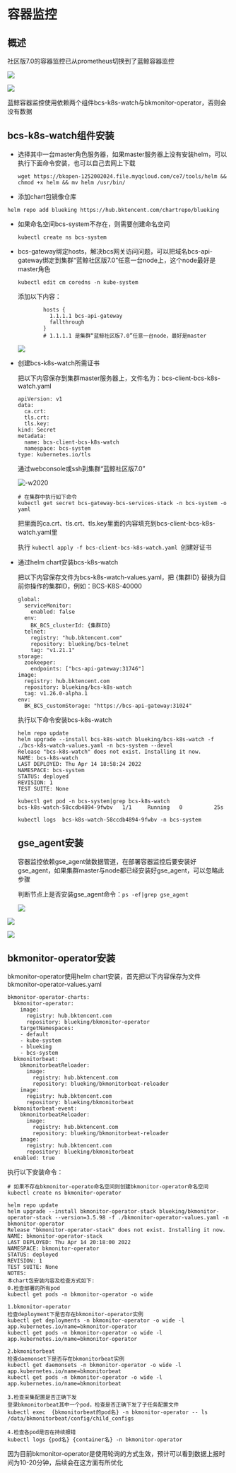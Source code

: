 # 容器监控

## 概述

社区版7.0的容器监控已从prometheus切换到了蓝鲸容器监控

![](../assets/container_monitor_import.png)

![](../assets/container_monitor_index.png)

蓝鲸容器监控使用依赖两个组件bcs-k8s-watch与bkmonitor-operator，否则会没有数据

## bcs-k8s-watch组件安装

- 选择其中一台master角色服务器，如果master服务器上没有安装helm，可以执行下面命令安装，也可以自己去网上下载

  `wget https://bkopen-1252002024.file.myqcloud.com/ce7/tools/helm && chmod +x helm && mv helm /usr/bin/`

- 添加chart包镜像仓库
```shell
helm repo add blueking https://hub.bktencent.com/chartrepo/blueking
```

- 如果命名空间bcs-system不存在，则需要创建命名空间

  `kubectl create ns bcs-system`

- bcs-gateway绑定hosts，解决bcs网关访问问题，可以把域名bcs-api-gateway绑定到集群“蓝鲸社区版7.0”任意一台node上，这个node最好是master角色

  `kubectl edit cm coredns -n kube-system`

  添加以下内容：

  ```
          hosts {
            1.1.1.1 bcs-api-gateway
            fallthrough
          }
          # 1.1.1.1 是集群“蓝鲸社区版7.0”任意一台node，最好是master
  ```

  ![](D:\社区版7.0文档\BKDocs\ZH\7.0\BCS\产品白皮书\assets\coredns_hosts.png)

- 创建bcs-k8s-watch所需证书

  把以下内容保存到集群master服务器上，文件名为：bcs-client-bcs-k8s-watch.yaml

  ```
  apiVersion: v1
  data:
    ca.crt: 
    tls.crt: 
    tls.key: 
  kind: Secret
  metadata:
    name: bcs-client-bcs-k8s-watch
    namespace: bcs-system
  type: kubernetes.io/tls
  ```

  通过webconsole或ssh到集群“蓝鲸社区版7.0”

  ![-w2020](../assets/webconsole_login.png)

  ```shell
  # 在集群中执行如下命令
  kubectl get secret bcs-gateway-bcs-services-stack -n bcs-system -o yaml
  ```

  把里面的ca.crt、tls.crt、tls.key里面的内容填充到bcs-client-bcs-k8s-watch.yaml里

  执行 `kubectl apply -f bcs-client-bcs-k8s-watch.yaml `创建好证书

- 通过helm chart安装bcs-k8s-watch

  把以下内容保存文件为bcs-k8s-watch-values.yaml，把 {集群ID} 替换为目前你操作的集群ID，例如：BCS-K8S-40000

  ```
  global:
    serviceMonitor:
      enabled: false
    env:
      BK_BCS_clusterId: {集群ID}
    telnet:
      registry: "hub.bktencent.com"
      repository: blueking/bcs-telnet
      tag: "v1.21.1"
  storage:
    zookeeper:
      endpoints: ["bcs-api-gateway:31746"]
  image:
    registry: hub.bktencent.com
    repository: blueking/bcs-k8s-watch
    tag: v1.26.0-alpha.1
  env:
    BK_BCS_customStorage: "https://bcs-api-gateway:31024"
  ```

  执行以下命令安装bcs-k8s-watch

  ```
  helm repo update
  helm upgrade --install bcs-k8s-watch blueking/bcs-k8s-watch -f ./bcs-k8s-watch-values.yaml -n bcs-system --devel
  Release "bcs-k8s-watch" does not exist. Installing it now.
  NAME: bcs-k8s-watch
  LAST DEPLOYED: Thu Apr 14 18:58:24 2022
  NAMESPACE: bcs-system
  STATUS: deployed
  REVISION: 1
  TEST SUITE: None
  
  kubectl get pod -n bcs-system|grep bcs-k8s-watch
  bcs-k8s-watch-58ccdb4894-9fwbv   1/1     Running   0          25s
  
  kubectl logs  bcs-k8s-watch-58ccdb4894-9fwbv -n bcs-system
  ```

  ## gse_agent安装

  容器监控依赖gse_agent做数据管道，在部署容器监控后要安装好gse_agent，如果集群master与node都已经安装好gse_agent，可以忽略此步骤

  判断节点上是否安装gse_agent命令：`ps -ef|grep gse_agent`

  ![](../assets/node_man_icon.png)

![](../assets/gse_agent_install_1.png)

![](../assets/gse_agent_install_2.png)

## bkmonitor-operator安装

bkmonitor-operator使用helm chart安装，首先把以下内容保存为文件bkmonitor-operator-values.yaml

```
bkmonitor-operator-charts:
  bkmonitor-operator:
    image:
      registry: hub.bktencent.com
      repository: blueking/bkmonitor-operator
    targetNamespaces:
    - default
    - kube-system
    - blueking
    - bcs-system
  bkmonitorbeat:
    bkmonitorbeatReloader:
      image:
        registry: hub.bktencent.com
        repository: blueking/bkmonitorbeat-reloader
    image:
      registry: hub.bktencent.com
      repository: blueking/bkmonitorbeat
  bkmonitorbeat-event:
    bkmonitorbeatReloader:
      image:
        registry: hub.bktencent.com
        repository: blueking/bkmonitorbeat-reloader
    image:
      registry: hub.bktencent.com
      repository: blueking/bkmonitorbeat
  enabled: true
```

执行以下安装命令：

```
# 如果不存在bkmonitor-operato命名空间则创建bkmonitor-operator命名空间
kubectl create ns bkmonitor-operator

helm repo update
helm upgrade --install bkmonitor-operator-stack blueking/bkmonitor-operator-stack --version=3.5.98 -f ./bkmonitor-operator-values.yaml -n bkmonitor-operator
Release "bkmonitor-operator-stack" does not exist. Installing it now.
NAME: bkmonitor-operator-stack
LAST DEPLOYED: Thu Apr 14 20:18:00 2022
NAMESPACE: bkmonitor-operator
STATUS: deployed
REVISION: 1
TEST SUITE: None
NOTES:
本chart包安装内容及检查方式如下:
0.检查部署的所有pod
kubectl get pods -n bkmonitor-operator -o wide

1.bkmonitor-operator
检查deployment下是否存在bkmonitor-operator实例
kubectl get deployments -n bkmonitor-operator -o wide -l app.kubernetes.io/name=bkmonitor-operator
kubectl get pods -n bkmonitor-operator -o wide -l app.kubernetes.io/name=bkmonitor-operator

2.bkmonitorbeat
检查daemonset下是否存在bkmonitorbeat实例
kubectl get daemonsets -n bkmonitor-operator -o wide -l app.kubernetes.io/name=bkmonitorbeat
kubectl get pods -n bkmonitor-operator -o wide -l app.kubernetes.io/name=bkmonitorbeat

3.检查采集配置是否正确下发
登录bkmonitorbeat其中一个pod，检查是否正确下发了子任务配置文件
kubectl exec  {bkmonitorbeat的pod名} -n bkmonitor-operator -- ls /data/bkmonitorbeat/config/child_configs

4.检查各pod是否在持续报错
kubectl logs {pod名} {container名} -n bkmonitor-operator
```

因为目前bkmonitor-operator是使用轮询的方式生效，预计可以看到数据上报时间为10-20分钟，后续会在这方面有所优化